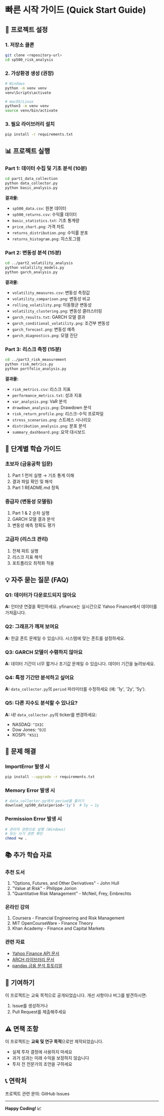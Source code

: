 # 빠른 시작 가이드 (Quick Start Guide)

## 🚀 프로젝트 설정

### 1. 저장소 클론
```bash
git clone <repository-url>
cd sp500_risk_analysis
```

### 2. 가상환경 생성 (권장)
```bash
# Windows
python -m venv venv
venv\Scripts\activate

# macOS/Linux
python3 -m venv venv
source venv/bin/activate
```

### 3. 필요 라이브러리 설치
```bash
pip install -r requirements.txt
```

## 📊 프로젝트 실행

### Part 1: 데이터 수집 및 기초 분석 (10분)
```bash
cd part1_data_collection
python data_collector.py
python basic_analysis.py
```

**결과물:**
- `sp500_data.csv`: 원본 데이터
- `sp500_returns.csv`: 수익률 데이터
- `basic_statistics.txt`: 기초 통계량
- `price_chart.png`: 가격 차트
- `returns_distribution.png`: 수익률 분포
- `returns_histogram.png`: 히스토그램

### Part 2: 변동성 분석 (15분)
```bash
cd ../part2_volatility_analysis
python volatility_models.py
python garch_analysis.py
```

**결과물:**
- `volatility_measures.csv`: 변동성 측정값
- `volatility_comparison.png`: 변동성 비교
- `rolling_volatility.png`: 이동평균 변동성
- `volatility_clustering.png`: 변동성 클러스터링
- `garch_results.txt`: GARCH 모델 결과
- `garch_conditional_volatility.png`: 조건부 변동성
- `garch_forecast.png`: 변동성 예측
- `garch_diagnostics.png`: 모델 진단

### Part 3: 리스크 측정 (15분)
```bash
cd ../part3_risk_measurement
python risk_metrics.py
python portfolio_analysis.py
```

**결과물:**
- `risk_metrics.csv`: 리스크 지표
- `performance_metrics.txt`: 성과 지표
- `var_analysis.png`: VaR 분석
- `drawdown_analysis.png`: Drawdown 분석
- `risk_return_profile.png`: 리스크-수익 프로파일
- `stress_scenarios.png`: 스트레스 시나리오
- `distribution_analysis.png`: 분포 분석
- `summary_dashboard.png`: 요약 대시보드

## 🎯 단계별 학습 가이드

### 초보자 (금융공학 입문)
1. Part 1 먼저 실행 → 기초 통계 이해
2. 결과 파일 확인 및 해석
3. Part 1 README.md 정독

### 중급자 (변동성 모델링)
1. Part 1 & 2 순차 실행
2. GARCH 모델 결과 분석
3. 변동성 예측 정확도 평가

### 고급자 (리스크 관리)
1. 전체 파트 실행
2. 리스크 지표 해석
3. 포트폴리오 최적화 적용

## 💡 자주 묻는 질문 (FAQ)

### Q1: 데이터가 다운로드되지 않아요
**A:** 인터넷 연결을 확인하세요. yfinance는 실시간으로 Yahoo Finance에서 데이터를 가져옵니다.

### Q2: 그래프가 깨져 보여요
**A:** 한글 폰트 문제일 수 있습니다. 시스템에 맞는 폰트를 설정하세요.

### Q3: GARCH 모델이 수렴하지 않아요
**A:** 데이터 기간이 너무 짧거나 초기값 문제일 수 있습니다. 데이터 기간을 늘려보세요.

### Q4: 특정 기간만 분석하고 싶어요
**A:** `data_collector.py`의 `period` 파라미터를 수정하세요 (예: '1y', '2y', '5y').

### Q5: 다른 지수도 분석할 수 있나요?
**A:** 네! `data_collector.py`의 ticker를 변경하세요:
- NASDAQ: `^IXIC`
- Dow Jones: `^DJI`
- KOSPI: `^KS11`

## 🔧 문제 해결

### ImportError 발생 시
```bash
pip install --upgrade -r requirements.txt
```

### Memory Error 발생 시
```python
# data_collector.py에서 period를 줄이기
download_sp500_data(period='1y')  # 5y → 1y
```

### Permission Error 발생 시
```bash
# 관리자 권한으로 실행 (Windows)
# 또는 쓰기 권한 확인
chmod +w .
```

## 📚 추가 학습 자료

### 추천 도서
1. "Options, Futures, and Other Derivatives" - John Hull
2. "Value at Risk" - Philippe Jorion
3. "Quantitative Risk Management" - McNeil, Frey, Embrechts

### 온라인 강의
1. Coursera - Financial Engineering and Risk Management
2. MIT OpenCourseWare - Finance Theory
3. Khan Academy - Finance and Capital Markets

### 관련 자료
- [Yahoo Finance API 문서](https://pypi.org/project/yfinance/)
- [ARCH 라이브러리 문서](https://arch.readthedocs.io/)
- [pandas 금융 분석 튜토리얼](https://pandas.pydata.org/docs/user_guide/timeseries.html)

## 🤝 기여하기

이 프로젝트는 교육 목적으로 공개되었습니다. 개선 사항이나 버그를 발견하시면:

1. Issue를 생성하거나
2. Pull Request를 제출해주세요

## ⚠️ 면책 조항

이 프로젝트는 **교육 및 연구 목적**으로만 제작되었습니다. 

- 실제 투자 결정에 사용하지 마세요
- 과거 성과는 미래 수익을 보장하지 않습니다
- 투자 전 전문가의 조언을 구하세요

## 📞 연락처

프로젝트 관련 문의: GitHub Issues

---
**Happy Coding! 📈**
